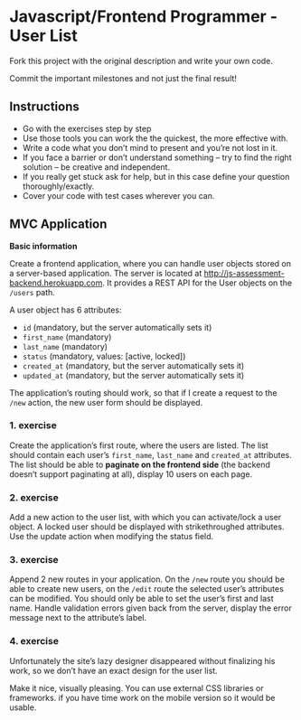 Javascript/Frontend Programmer - User List
==========================================

Fork this project with the original description and write your own code.

Commit the important milestones and not just the final result!

## Instructions

* Go with the exercises step by step
* Use those tools you can work the the quickest, the more effective with.
* Write a code what you don’t mind to present and you’re not lost in it.
* If you face a barrier or don’t understand something – try to find the right
	solution – be creative and independent.
* If you really get stuck ask for help, but in this case define your question
	thoroughly/exactly.
* Cover your code with test cases wherever you can.

## MVC Application

**Basic information**

Create a frontend application, where you can handle user objects stored on a
server-based application. The server is located at http://js-assessment-backend.herokuapp.com.
It provides a REST API for the User objects on the `/users` path.

A user object has 6 attributes:

* `id` (mandatory, but the server automatically sets it)
* `first_name` (mandatory)
* `last_name` (mandatory)
* `status` (mandatory, values: [active, locked])
* `created_at` (mandatory, but the server automatically sets it)
* `updated_at` (mandatory, but the server automatically sets it)

The application’s routing should work, so that if I create a request to the
`/new` action, the new user form should be displayed.

### 1. exercise
Create the application’s first route, where the users are listed. The list
should contain each user’s `first_name`, `last_name` and `created_at` attributes.
The list should be able to **paginate on the frontend side**
(the backend doesn’t support paginating at all), display 10 users on each page.

### 2. exercise
Add a new action to the user list, with which you can activate/lock a user
object. A locked user should be displayed with strikethroughed attributes.
Use the update action when modifying the status field.

### 3. exercise
Append 2 new routes in your application. On the `/new` route you should be able
to create new users, on the `/edit` route the selected user’s attributes can be
modified. You should only be able to set the user’s first and last name.
Handle validation errors given back from the server, display the error message
next to the attribute’s label.

### 4. exercise
Unfortunately the site’s lazy designer disappeared without finalizing his work,
so we don’t have an exact design for the user list.

Make it nice, visually pleasing. You can use external CSS libraries or
frameworks. if you have time work on the mobile version so it would be usable.

